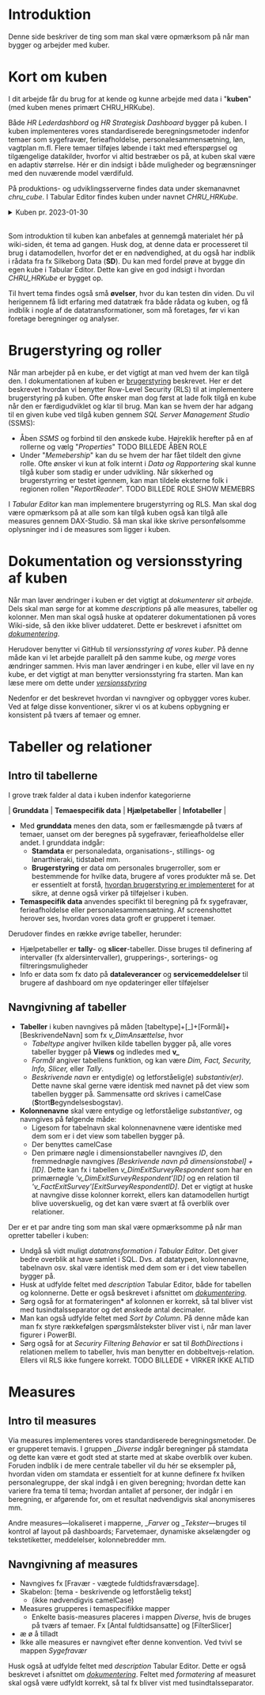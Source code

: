 # Introduktion
Denne side beskriver de ting som man skal være opmærksom på når man bygger og arbejder med kuber.

# Kort om kuben
I dit arbejde får du brug for at kende og kunne arbejde med data i "**kuben**" (med kuben menes primært CHRU_HRKube). 

Både *HR Lederdashbord* og *HR Strategisk Dashboard* bygger på kuben. I kuben implementeres vores standardiserede beregningsmetoder indenfor temaer som sygefravær, ferieafholdelse, personalesammensætning, løn, vagtplan m.fl. 
Flere temaer tilføjes løbende i takt med efterspørgsel og tilgængelige datakilder, hvorfor vi altid bestræber os på, at kuben skal være en adaptiv størrelse. Hér er din indsigt i både muligheder og begrænsninger med den nuværende model værdifuld.

På produktions- og udviklingsserverne findes data under skemanavnet *chru_cube*. I Tabular Editor findes kuben under navnet *CHRU_HRKube*.

<details><summary markdown="span">Kuben pr. 2023-01-30</summary>
 Dette er er overbliksbillede på dagen over tabeller inkludert i kuben. Det er ikke fyldestgørende, men giver en ide om, hvordan tabeller tilføjes temavis i takt med, at vi løbende inkluderer flere datakilder.
<center>
<iframe src="https://regionh-my.sharepoint.com/personal/stefan_sajin-henningsen_regionh_dk/_layouts/15/Doc.aspx?sourcedoc={ae8fb223-d1a2-455d-9d7c-2e1a74aeb8ce}&amp;action=embedview&amp;wdAr=1.7777777777777777" height="480" width="800" frameborder="0"></iframe>
</center>
</details>
<br> 

Som introduktion til kuben kan anbefales at gennemgå materialet hér på wiki-siden, ét tema ad gangen. Husk dog, at denne data er processeret til brug i datamodellen, hvorfor det er en nødvendighed, at du også har indblik i rådata fra fx Silkeborg Data (**SD**). 
Du kan med fordel prøve at bygge din egen kube i Tabular Editor. Dette kan give en god indsigt i hvordan *CHRU_HRKube* er bygget op.

Til hvert tema findes også små **øvelser**, hvor du kan testen din viden. Du vil herigennem få lidt erfaring med datatræk fra både rådata og kuben, og få indblik i nogle af de datatransformationer, som må foretages, før vi kan foretage beregninger og analyser.

# Brugerstyring og roller
Når man arbejder på en kube, er det vigtigt at man ved hvem der kan tilgå den. I dokumentationen af kuben er [brugerstyring](https://dataogdigitalisering.github.io/dokumentation/kube_brugerstyring) beskrevet. Her er det beskrevet hvordan vi benytter Row-Level Security (RLS) til at implementere brugerstyring på kuben. Ofte ønsker man dog først at lade folk tilgå en kube når den er færdigudviklet og klar til brug. Man kan se hvem der har adgang til en given kube ved tilgå kuben gennem *SQL Server Management Studio* (SSMS):
- Åben *SSMS* og forbind til den ønskede kube. Højreklik herefter på en af rollerne og vælg "*Properties*"
TODO BILLEDE ÅBEN ROLE
- Under "*Memebership*" kan du se hvem der har fået tildelt den givne rolle. Ofte ønsker vi kun at folk internt i *Data og Rapportering* skal kunne tilgå kuber som stadig er under udvikling. Når sikkerhed og brugerstyrring er testet igennem, kan man tildele eksterne folk i regionen rollen "*ReportReader*".
TODO BILLEDE ROLE SHOW MEMEBRS

I *Tabular Editor* kan man implementere brugerstyrring og RLS. Man skal dog være opmærksom på at alle som kan tilgå kuben også kan tilgå alle measures gennem DAX-Studio. Så man skal ikke skrive personfølsomme oplysninger ind i de measures som ligger i kuben.

# Dokumentation og versionsstyring af kuben
Når man laver ændringer i kuben er det vigtigt at *dokumenterer sit arbejde*. Dels skal man sørge for at komme *descriptions* på alle measures, tabeller og kolonner. Men man skal også huske at opdaterer dokumentationen på vores Wiki-side, så den ikke bliver uddateret. Dette er beskrevet i afsnittet om [*dokumentering*](https://dataogdigitalisering.github.io/dokumentation/internt_dokumentering). 

Herudover benytter vi GitHub til *versionsstyring af vores kuber*. På denne måde kan vi let arbejde parallelt på den samme kube, og *merge* vores ændringer sammen. Hvis man laver ændringer i en kube, eller vil lave en ny kube, er det vigtigt at man benytter versionsstyring fra starten. Man kan læse mere om dette under [*versionsstyring*](https://dataogdigitalisering.github.io/dokumentation/internt_versionsstyring)

Nedenfor er det beskrevet hvordan vi navngiver og opbygger vores kuber. Ved at følge disse konventioner, sikrer vi os at kubens opbygning er konsistent på tværs af temaer og emner.

# Tabeller og relationer

## Intro til tabellerne
I grove træk falder al data i kuben indenfor kategorierne

| **Grunddata** | **Temaespecifik data** | **Hjælpetabeller** | **Infotabeller** |
 
- Med **grunddata** menes den data, som er fællesmængde på tværs af temaer, uanset om der beregnes på sygefravær, ferieafholdelse eller andet. I grunddata indgår:
  - **Stamdata** er personaledata, organisations-, stillings- og lønarthieraki, tidstabel mm. 
  - **Brugerstyring** er data om personales brugerroller, som er bestemmende for hvilke data, brugere af vores produkter må se. Det er essentielt at forstå, [hvordan brugerstyring er implementeret](./kube_brugerstyring) for at sikre, at denne også virker på tilføjelser i kuben. 
- **Temaspecifik data** anvendes specifikt til beregning på fx sygefravær, ferieafholdelse eller personalesammensætning. Af screenshottet herover ses, hvordan vores data groft er grupperet i temaer.

Derudover findes en række øvrige tabeller, herunder:
- Hjælpetabeller er **tally**- og **slicer**-tabeller. Disse bruges til definering af intervaller (fx aldersintervaller), grupperings-, sorterings- og filtreringsmuligheder
- Info er data som fx dato på **dataleverancer** og **servicemeddelelser** til brugere af dashboard om nye opdateringer eller tilføjelser

## Navngivning af tabeller
- **Tabeller** i kuben navngives på måden [tabeltype]+[\_]+[Formål]+[BeskrivendeNavn] som fx *v_DimAnsættelse*, hvor
  - *Tabeltype* angiver hvilken kilde tabellen bygger på, alle vores tabeller bygger på **Views** og indledes med __v\___ 
  - *Formål* angiver tabellens funktion, og kan være *Dim, Fact, Security, Info, Slicer,* eller *Tally*.
  - *Beskrivende navn* er entydig(e) og letforståelig(e) *substantiv(er)*. Dette navne skal gerne være identisk med navnet på det view som tabellen bygger på. Sammensatte ord skrives i camelCase (**S**tort**B**egyndelsesbogstav).
- **Kolonnenavne** skal være entydige og letforståelige *substantiver*, og navngives på følgende måde:
  - Ligesom for tabelnavn skal kolonnenavnene være identiske med dem som er i det view som tabellen bygger på.
  - Der benyttes camelCase
  - Den primære nøgle i dimensionstabeller navngives *ID*, den fremmednøgle navngives *[Beskrivende navn på dimensionstabel] + [ID]*. Dette kan fx i tabellen *v_DimExitSurveyRespondent* som har en primærnøgle  *'v_DimExitSurveyRespondent'[ID]* og en relation til *'v_FactExitSurvey'[ExitSurveyRespondentID]*. Det er vigtigt at huske at navngive disse kolonner korrekt, ellers kan datamodellen hurtigt blive uoverskuelig, og det kan være svært at få overblik over relationer.

Der er et par andre ting som man skal være opmærksomme på når man opretter tabeller i kuben:
  - Undgå så vidt muligt *datatransformation i Tabular Editor*. Det giver bedre overblik at have samlet i SQL. Dvs. at datatypen, kolonnenavne, tabelnavn osv. skal være identisk med dem som er i det view tabellen bygger på.
  - Husk at udfylde feltet med *description* Tabular Editor, både for tabellen og kolonnerne. Dette er også beskrevet i afsnittet om [*dokumentering*](https://dataogdigitalisering.github.io/dokumentation/internt_dokumentering).
  - Sørg også for at formateringen* af kolonnen er korrekt, så tal bliver vist med tusindtalsseparator og det ønskede antal decimaler.
  - Man kan også udfylde feltet med *Sort by Column*. På denne måde kan man fx styre rækkefølgen spørgsmålstekster bliver vist i, når man laver figurer i PowerBI.
  - Sørg også for at *Securiry Filtering Behavior* er sat til *BothDirections* i relationen mellem to tabeller, hvis man benytter en dobbeltvejs-relation. Ellers vil RLS ikke fungere korrekt. TODO BILLEDE + VIRKER IKKE ALTID

# Measures
## Intro til measures
Via measures implementeres vores standardiserede beregningsmetoder. De er grupperet temavis. I gruppen \__Diverse_ indgår beregninger på stamdata og dette kan være et godt sted at starte med at skabe overblik over kuben. Foruden indblik i de mere centrale tabeller vil du hér se eksempler på, hvordan viden om stamdata er essentielt for at kunne definere fx hvilken personalegruppe, der skal indgå i en given beregning; hvordan dette kan variere fra tema til tema; hvordan antallet af personer, der indgår i en beregning, er afgørende for, om et resultat nødvendigvis skal anonymiseres mm.

Andre measures—lokaliseret i mapperne, \__Farver_ og \__Tekster_—bruges til kontrol af layout på dashboards; Farvetemaer, dynamiske akselængder og tekstetiketter, meddelelser, kolonnebredder mm. 

## Navngivning af measures
- Navngives fx [Fravær - vægtede fuldtidsfraværsdage]. 
- Skabelon: [tema - beskrivende og letforståelig tekst]
  - (ikke nødvendigvis camelCase)
- Measures grupperes i temaspecifikke mapper
  - Enkelte basis-measures placeres i mappen _Diverse_, hvis de bruges på tværs af temaer. Fx [Antal fuldtidsansatte] og [FilterSlicer]
- æ ø å tilladt
- Ikke alle measures er navngivet efter denne konvention. Ved tvivl se mappen _Sygefravær_

Husk også at udfylde feltet med *description* Tabular Editor. Dette er også beskrevet i afsnittet om [*dokumentering*](https://dataogdigitalisering.github.io/dokumentation/internt_dokumentering). Feltet med *formatering* af measuret skal også være udfyldt korrekt, så tal fx bliver vist med tusindtalsseparator.

